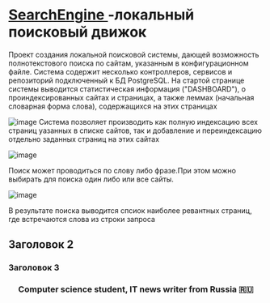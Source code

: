 <h1><a href="https://github.com/DemonZhdb/SearchEngine" target="_blank">SearchEngine </a> -локальный поисковый движок </h1>
Проект создания локальной поисковой системы, дающей возможность полнотекстового поиска по сайтам, указанным в конфигурационном файле.
Система содержит несколько контроллеров, сервисов и репозиторий подключенный к БД PostgreSQL.  
На стартой странице системы выводится статистическая информация ("DASHBOARD"), о проиндексированных сайтах и страницах, а также леммах (начальная словарная форма слова), содержащихся на этих страницах
 
![image](https://user-images.githubusercontent.com/95174795/179357444-35ffe3dc-5d14-434e-a993-16abaaf58ad6.png)
Система позволяет производить как полную индексацию всех страниц уазанных в списке сайтов, так и добавление и переиндексацию отдельно заданных страниц на этих сайтах

![image](https://user-images.githubusercontent.com/95174795/179358222-8cf40602-56c3-437b-95d2-3042be2ca5b2.png)

Поиск может проводиться по слову либо фразе.При этом можно выбирать для поиска один либо или все сайты.

![image](https://user-images.githubusercontent.com/95174795/179358568-bb944eeb-ac37-4037-ada6-3abf40c66a0b.png)

В результате поиска выводится спсиок наиболее ревантных страниц, где встречаются слова из строки запроса

## Заголовок 2
### Заголовок 3
<h3 align="center">Computer science student, IT news writer from Russia 🇷🇺</h3>





